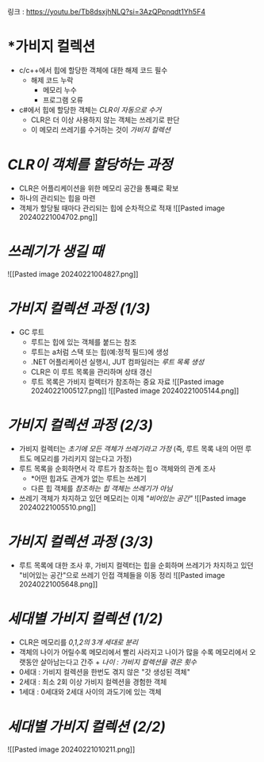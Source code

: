 링크 : https://youtu.be/Tb8dsxjhNLQ?si=3AzQPpnqdt1Yh5F4


# *가비지 컬렉션
- c/c++에서 힙에 할당한 객체에 대한 해제 코드 필수
	- 해제 코드 누락
		- 메모리 누수
		- 프로그램 오류
- c#에서 힙에 할당한 객체는 *CLR이 자동으로 수거*
	- CLR은 더 이상 사용하지 않는 객체는 쓰레기로 판단
	- 이 메모리 쓰레기를 수거하는 것이 *가비지 컬렉션*


# *CLR이 객체를 할당하는 과정*
- CLR은 어플리케이션을 위한 메모리 공간을 통쨰로 확보
- 하나의 관리되는 힙을 마련
- 객체가 할당될 때마다 관리되는 힙에 순차적으로 적재
![[Pasted image 20240221004702.png]]


# *쓰레기가 생길 때*
![[Pasted image 20240221004827.png]]


# *가비지 컬렉션 과정 (1/3)*
- GC 루트
	- 루트는 힙에 있는 객체를 붙드는 참조
	- 루트는 a처럼 스택 또는 힙(예:정적 필드)에 생성
	- .NET 어플리케이션 실행시, JUT 컴파일러는 *루트 목록 생성*
	- CLR은 이 루트 목록을 관리하며 상태 갱신
	- 루트 목록은 가비지 컬렉터가 참조하는 중요 자료
![[Pasted image 20240221005127.png]]
![[Pasted image 20240221005144.png]]


# *가비지 컬렉션 과정 (2/3)*
- 가비지 컬렉터는 *초기에 모든 객체가 쓰레기라고 가정*
	  (즉, 루트 목록 내의 어떤 루트도 메모리를 가리키지 않는다고 가정)
- 루트 목록을 순회하면서 각 루트가 참조하는 힙ㅇ 객체와의 관계 조사
	- *어떤 힙과도 관계가 없는 루트는 쓰레기
	- 다른 힙 객체를 *참조하는 힙 객체는 쓰레기가 아님*
- 쓰레기 객체가 차지하고 있던 메모리는 이제 *"비어있는 공간"*
![[Pasted image 20240221005510.png]]


# *가비지 컬렉션 과정 (3/3)*
- 루트 목록에 대한 조사 후, 가비지 컬렉터는 힙을 순회하며 쓰레기가 차지하고 있던 "비어있는 공간"으로 쓰레기 인접 객체들을 이동 정리
![[Pasted image 20240221005648.png]]


# *세대별 가비지 컬렉션 (1/2)*
- CLR은 메모리를 *0,1,2의 3개 세대로 분리*
- 객체의 나이가 어릴수록 메모리에서 빨리 사라지고 나이가 많을 수록 메모리에서 오랫동안 살아남는다고 간주 + *나이 : 가비지 컬렉션을 겪은 횟수*
- 0세대 : 가비지 컬렉션을 한번도 겪지 않은  "갓 생성된 객체"
- 2세대 : 최소 2회 이상 가비지 컬렉션을 경험한 객체
- 1세대 : 0세대와 2세대 사이의 과도기에 있는 객체


# *세대별 가비지 컬렉션 (2/2)*
![[Pasted image 20240221010211.png]]
